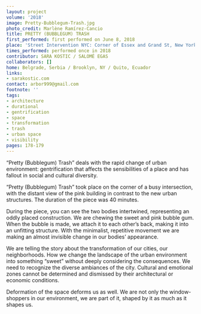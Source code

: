 ```yaml
---
layout: project
volume: '2018'
image: Pretty-Bubblegum-Trash.jpg
photo_credit: Marlène Ramírez-Cancio
title: PRETTY (BUBBLEGUM) TRASH
first_performed: first performed on June 8, 2018
place: 'Street Intervention NYC: Corner of Essex and Grand St, New York, NY'
times_performed: performed once in 2018
contributor: SARA KOSTIC / SALOMÉ EGAS
collaborators: []
home: Belgrade, Serbia / Brooklyn, NY / Quito, Ecuador
links:
- sarakostic.com
contact: arbor999@gmail.com
footnote: ''
tags:
- architecture
- durational
- gentrification
- space
- transformation
- trash
- urban space
- visibility
pages: 178-179
---
```




“Pretty (Bubblegum) Trash” deals with the rapid change of urban environment: gentrification that affects the sensibilities of a place and has fallout in social and cultural diversity.

“Pretty (Bubblegum) Trash” took place on the corner of a busy intersection, with the distant view of the pink building in contrast to the new urban structures. The duration of the piece was 40 minutes.

During the piece, you can see the two bodies intertwined, representing an oddly placed construction. We are chewing the sweet and pink bubble gum. When the bubble is made, we attach it to each other’s back, making it into an unfitting structure. With the minimalist, repetitive movement we are making an almost invisible change in our bodies’ appearance.

We are telling the story about the transformation of our cities, our neighborhoods. How we change the landscape of the urban environment into something “sweet” without deeply considering the consequences. We need to recognize the diverse ambiances of the city. Cultural and emotional zones cannot be determined and dismissed by their architectural or economic conditions.

Deformation of the space deforms us as well. We are not only the window-shoppers in our environment, we are part of it, shaped by it as much as it shapes us.
